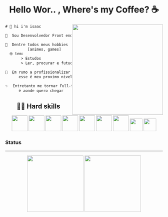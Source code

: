 
<div align="center">
<h1>Hello Wor.. , Where's my Coffee? ☕</h1>

  <img align="right" height="289" src="https://i.pinimg.com/originals/87/df/6d/87df6d60f4cc3c07968ae2127bddcc30.gif">
  
</div>

<div align="left">

```diff
# 👋 hi i'm isaac

🌱  Sou Desenvolvedor Front end

🧙‍  Dentre todos meus hobbies 
          [animes, games]
  🤓 tem:
       > Estudos 
       > Ler, procurar e futucar Documentações

🚀  Em rumo a profissionalizar em Front,
      esse é meu proximo nivel

✨  Entretanto me tornar Full-Stack,
      é aonde quero chegar
```

</div>


<div align="center"> 
  
## 🐱‍💻 Hard skills 

<img  src="https://22fde275-a0f7-493a-9331-c31456c551ee.id.repl.co/img/icons8-javascript.svg" width= 50>
<img  src="https://22fde275-a0f7-493a-9331-c31456c551ee.id.repl.co/img/icons8-html-5.svg" width= 50>
<img  src="https://22fde275-a0f7-493a-9331-c31456c551ee.id.repl.co/img/icons8-css3.svg" width= 50>
<img  src="https://22fde275-a0f7-493a-9331-c31456c551ee.id.repl.co/img/icons8-sass-80.png" width= 50>
<img  src="https://22fde275-a0f7-493a-9331-c31456c551ee.id.repl.co/img/Tailwind.svg" width= 50>
<img  src="https://22fde275-a0f7-493a-9331-c31456c551ee.id.repl.co/img/icons8-node-js-80.png" width= 50>
<img  src="https://22fde275-a0f7-493a-9331-c31456c551ee.id.repl.co/img/icons8-mysql-logo-80%20(1).png" width= 50>
<img  src="https://22fde275-a0f7-493a-9331-c31456c551ee.id.repl.co/img/icons8-typescript-80.png" width= 40>
<img  src="https://22fde275-a0f7-493a-9331-c31456c551ee.id.repl.co/img/icons8-react-80.png" width= 40>

<!-- ### 📚 Studying

<img  src="https://22fde275-a0f7-493a-9331-c31456c551ee.id.repl.co/img/icons8-docker-80.png" width= 40> -->

<div align="left">


### Status
----
     
<div align="center">
     
  <img height="180em" src="https://github-readme-stats.vercel.app/api?username=IsaacGSS&show_icons=true&theme=radical&include_all_commits=true&count_private=true"/>
  <img height="180em" src="https://github-readme-stats.vercel.app/api/top-langs/?username=IsaacGSS&layout=compact&langs_count=8&theme=radical"/>

</div>

</div>

</div>
